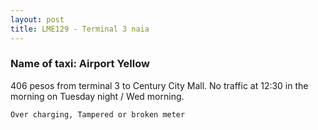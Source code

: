 ```yaml
---
layout: post
title: LME129 - Terminal 3 naia
---
```


### Name of taxi: Airport Yellow

406 pesos from terminal 3 to Century City Mall. No traffic at 12:30 in the morning on Tuesday night / Wed morning. 

```Over charging, Tampered or broken meter```
